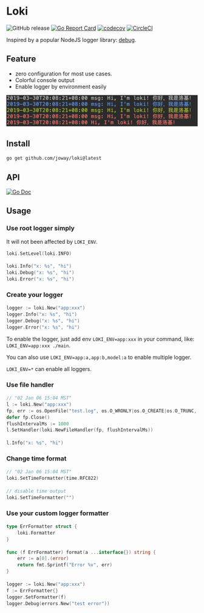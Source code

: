 # Loki

![GitHub release](https://img.shields.io/github/tag/joway/loki.svg?label=release)
[![Go Report Card](https://goreportcard.com/badge/github.com/joway/loki)](https://goreportcard.com/report/github.com/joway/loki)
[![codecov](https://codecov.io/gh/joway/loki/branch/master/graph/badge.svg)](https://codecov.io/gh/joway/loki)
[![CircleCI](https://circleci.com/gh/joway/loki.svg?style=shield)](https://circleci.com/gh/joway/loki)

Inspired by a popular NodeJS logger library: [debug](https://www.npmjs.com/package/debug).

## Feature

- zero configuration for most use cases.
- Colorful console output
- Enable logger by environment easily

![](./demo.png)

## Install

```bash
go get github.com/joway/loki@latest
```

## API

[![Go Doc](https://godoc.org/github.com/joway/loki?status.svg)](https://godoc.org/github.com/joway/loki)

## Usage

### Use root logger simply

It will not been affected by `LOKI_ENV`.

```go
loki.SetLevel(loki.INFO)

loki.Info("x: %s", "hi")
loki.Debug("x: %s", "hi")
loki.Error("x: %s", "hi")
```

### Create your logger

```go
logger := loki.New("app:xxx")
logger.Info("x: %s", "hi")
logger.Debug("x: %s", "hi")
logger.Error("x: %s", "hi")
```

To enable the logger, just add env `LOKI_ENV=app:xxx` in your command, like: `LOKI_ENV=app:xxx ./main`.

You can also use `LOKI_ENV=app:a,app:b,model:a` to enable multiple logger.

`LOKI_ENV=*` can enable all loggers.

### Use file handler

```go
// "02 Jan 06 15:04 MST"
l := loki.New("app:xxx")
fp, err := os.OpenFile("test.log", os.O_WRONLY|os.O_CREATE|os.O_TRUNC, os.ModePerm)
defer fp.Close()
flushIntervalMs := 1000
l.SetHandler(loki.NewFileHandler(fp, flushIntervalMs))

l.Info("x: %s", "hi")
```

### Change time format

```go
// "02 Jan 06 15:04 MST"
loki.SetTimeFormatter(time.RFC822)

// disable time output
loki.SetTimeFormatter("")
```

### Use your custom logger formatter

```go
type ErrFormatter struct {
	loki.Formatter
}

func (f ErrFormatter) format(a ...interface{}) string {
	err := a[0].(error)
	return fmt.Sprintf("Error %v", err)
}

logger := loki.New("app:xxx")
f := ErrFormatter{}
logger.SetFormatter(f)
logger.Debug(errors.New("test error"))
```
